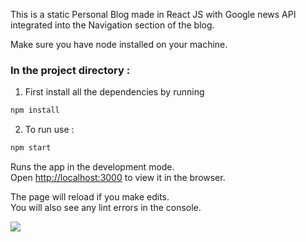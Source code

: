  This is a static Personal Blog made in React JS with Google news API integrated into the Navigation section of the blog.

 Make sure you have node installed on your machine.

### In the project directory : 

1) First install all the dependencies by running 
 ```bash
 npm install
 ```

2) To run use : 
```bash
npm start
```

Runs the app in the development mode.<br />
Open [http://localhost:3000](http://localhost:3000) to view it in the browser.

The page will reload if you make edits.<br />
You will also see any lint errors in the console.

![](blog.gif)

